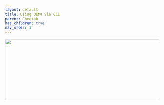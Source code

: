 ```yaml
---
layout: default
title: Using QEMU via CLI
parent: Cheetah
has_children: true
nav_order: 1
---
```


<p align="center">
  <img width="650" height="200" src="../../../../assets/HeaderQEMUviaCLI.png">
</p>
